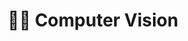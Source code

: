 ---
title: "🤖🎨 Computer Vision"
permalink: /cs-ai/cv/
layout: category
author_profile: false
taxonomy: Computer Vision
---
